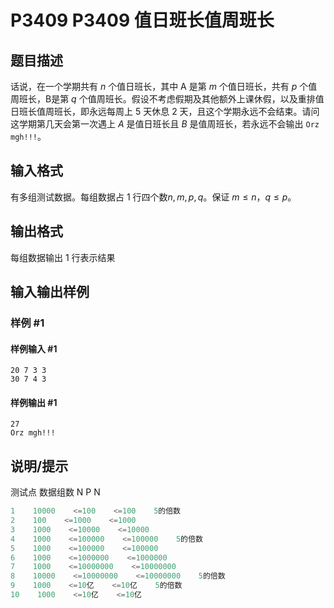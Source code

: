 # P3409 P3409 值日班长值周班长

## 题目描述

话说，在一个学期共有 $n$ 个值日班长，其中 A 是第 $m$ 个值日班长，共有 $p$ 个值周班长，B是第 $q$ 个值周班长。假设不考虑假期及其他额外上课休假，以及重排值日班长值周班长，即永远每周上 $5$ 天休息 $2$ 天，且这个学期永远不会结束。请问这学期第几天会第一次遇上 $A$ 是值日班长且 $B$ 是值周班长，若永远不会输出 `Orz mgh!!!`。


## 输入格式

有多组测试数据。每组数据占 $1$ 行四个数$n,m,p,q$。保证 $m\le n$，$q\le p$。


## 输出格式

每组数据输出 $1$ 行表示结果


## 输入输出样例

### 样例 #1

#### 样例输入 #1

```
20 7 3 3
30 7 4 3
```

#### 样例输出 #1

```
27
Orz mgh!!!
```

## 说明/提示

测试点    数据组数    N    P    N

```cpp
1    10000    <=100    <=100    5的倍数
2    100    <=1000    <=1000    
3    1000    <=10000    <=10000    
4    1000    <=100000    <=100000    5的倍数
5    1000    <=100000    <=100000    
6    1000    <=1000000    <=1000000    
7    1000    <=10000000    <=10000000    
8    10000    <=10000000    <=10000000    5的倍数
9    1000    <=10亿    <=10亿    5的倍数
10    1000    <=10亿    <=10亿    

```
